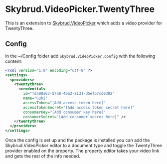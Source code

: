 # Skybrud.VideoPicker.TwentyThree

This is an extension to [Skybrud.VideoPicker](https://github.com/skybrud/Skybrud.VideoPicker) which adds a video provider for TwentyThree. 

## Config

In the ~/Config folder add `Skybrud.VideoPicker.config` with the following content:

```xml
<?xml version="1.0" encoding="utf-8" ?>
<settings>
  <providers>
    <twentythree>
      <credentials
        id="fda08a63-57a8-4eb2-8131-d5efb7cd0302"
        name="Gubi"
        accessToken="[Add access token here]"
        accessTokenSecret="[Add access token secret here]"
        consumerKey="[Add consumer key here]"
        consumerSecret="[Add consumer secret here]" />
    </twentythree>
  </providers>
</settings>
```

Once the config is set up and the package is installed you can add the Skybrud.VideoPicker editor to a document type and toggle the TwentyThree provider enabled on the property. The property editor takes your video link and gets the rest of the info needed.
